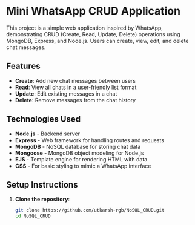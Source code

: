 # Mini WhatsApp CRUD Application

This project is a simple web application inspired by WhatsApp, demonstrating CRUD (Create, Read, Update, Delete) operations using MongoDB, Express, and Node.js. Users can create, view, edit, and delete chat messages.

## Features

- **Create**: Add new chat messages between users
- **Read**: View all chats in a user-friendly list format
- **Update**: Edit existing messages in a chat
- **Delete**: Remove messages from the chat history

## Technologies Used

- **Node.js** - Backend server
- **Express** - Web framework for handling routes and requests
- **MongoDB** - NoSQL database for storing chat data
- **Mongoose** - MongoDB object modeling for Node.js
- **EJS** - Template engine for rendering HTML with data
- **CSS** - For basic styling to mimic a WhatsApp interface

## Setup Instructions

1. **Clone the repository**:
   ```bash
   git clone https://github.com/utkarsh-rgb/NoSQL_CRUD.git
   cd NoSQL_CRUD
